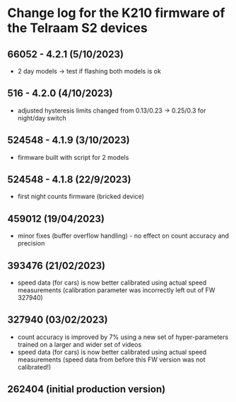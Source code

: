 # Change log for the K210 firmware of the Telraam S2 devices

## 66052 - 4.2.1 (5/10/2023)
- 2 day models -> test if flashing both models is ok

## 516 - 4.2.0 (4/10/2023)
- adjusted hysteresis limits changed from 0.13/0.23 -> 0.25/0.3 for night/day switch

## 524548 - 4.1.9 (3/10/2023)
- firmware built with script for 2 models

## 524548 - 4.1.8 (22/9/2023)
- first night counts firmware (bricked device)

## 459012 (19/04/2023)
- minor fixes (buffer overflow handling) - no effect on count accuracy and precision

## 393476 (21/02/2023)
- speed data (for cars) is now better calibrated using actual speed measurements (calibration parameter was incorrectly left out of FW 327940)

## 327940 (03/02/2023)
- count accuracy is improved by 7% using a new set of hyper-parameters trained on a larger and wider set of videos
- speed data (for cars) is now better calibrated using actual speed measurements (speed data from before this FW version was not calibrated!)

## 262404 (initial production version)

